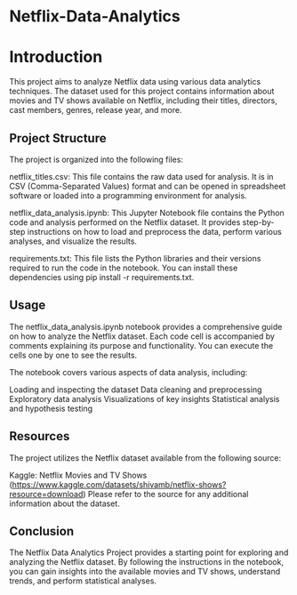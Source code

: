 # Netflix-Data-Analytics

# Introduction
This project aims to analyze Netflix data using various data analytics techniques. The dataset used for this project contains information about movies and TV shows available on Netflix, including their titles, directors, cast members, genres, release year, and more.

## Project Structure
The project is organized into the following files:

netflix_titles.csv: This file contains the raw data used for analysis. It is in CSV (Comma-Separated Values) format and can be opened in spreadsheet software or loaded into a programming environment for analysis.

netflix_data_analysis.ipynb: This Jupyter Notebook file contains the Python code and analysis performed on the Netflix dataset. It provides step-by-step instructions on how to load and preprocess the data, perform various analyses, and visualize the results.

requirements.txt: This file lists the Python libraries and their versions required to run the code in the notebook. You can install these dependencies using pip install -r requirements.txt.

## Usage
The netflix_data_analysis.ipynb notebook provides a comprehensive guide on how to analyze the Netflix dataset. Each code cell is accompanied by comments explaining its purpose and functionality. You can execute the cells one by one to see the results.

The notebook covers various aspects of data analysis, including:

Loading and inspecting the dataset
Data cleaning and preprocessing
Exploratory data analysis
Visualizations of key insights
Statistical analysis and hypothesis testing

## Resources
The project utilizes the Netflix dataset available from the following source:

Kaggle: Netflix Movies and TV Shows (https://www.kaggle.com/datasets/shivamb/netflix-shows?resource=download)
Please refer to the source for any additional information about the dataset.

## Conclusion
The Netflix Data Analytics Project provides a starting point for exploring and analyzing the Netflix dataset. By following the instructions in the notebook, you can gain insights into the available movies and TV shows, understand trends, and perform statistical analyses. 

